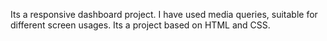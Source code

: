 Its a responsive dashboard project. I have used media queries, suitable for different screen usages. Its a project based on HTML and CSS.
